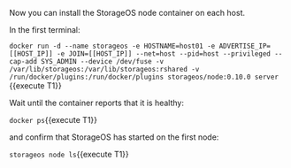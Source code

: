 Now you can install the StorageOS node container on each host.

In the first terminal:

`docker run -d --name storageos -e HOSTNAME=host01 -e ADVERTISE_IP=[[HOST_IP]] -e JOIN=[[HOST_IP]] --net=host --pid=host --privileged --cap-add SYS_ADMIN --device /dev/fuse -v /var/lib/storageos:/var/lib/storageos:rshared -v /run/docker/plugins:/run/docker/plugins storageos/node:0.10.0 server `{{execute T1}}

Wait until the container reports that it is healthy:

`docker ps`{{execute T1}}

and confirm that StorageOS has started on the first node:

`storageos node ls`{{execute T1}}
